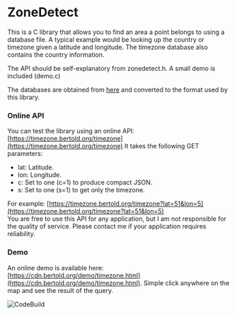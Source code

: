 # ZoneDetect

This is a C library that allows you to find an area a point belongs to using a database file. A typical example would be looking up the country or timezone given a latitude and longitude. The timezone database also contains the country information.

The API should be self-explanatory from zonedetect.h. A small demo is included (demo.c)

The databases are obtained from [here](https://github.com/evansiroky/timezone-boundary-builder) and converted to the format used by this library.

### Online API
You can test the library using an online API: [https://timezone.bertold.org/timezone](https://timezone.bertold.org/timezone)
It takes the following GET parameters:

* lat: Latitude.
* lon: Longitude.
* c: Set to one (c=1) to produce compact JSON.
* s: Set to one (s=1) to get only the timezone.

For example: [https://timezone.bertold.org/timezone?lat=51&lon=5](https://timezone.bertold.org/timezone?lat=51&lon=5)  
You are free to use this API for any application, but I am not responsible for the quality of service. Please contact me if your application requires reliability. 


### Demo
An online demo is available here: [https://cdn.bertold.org/demo/timezone.html](https://cdn.bertold.org/demo/timezone.html). Simple click anywhere on the map and see the result of the query.

![CodeBuild](https://codebuild.eu-central-1.amazonaws.com/badges?uuid=eyJlbmNyeXB0ZWREYXRhIjoiVmtHd1UwSThmbkZ4RlkyRVZMQUgyRVFKdjhyRzJ6N29ZQUNUVU4wdFpEcUdZQ29ITzlHQlFEU0VZd1dXcEtJUlRvcUFLSDJLTnp5V2lQUGkxNGs1ZUdJPSIsIml2UGFyYW1ldGVyU3BlYyI6ImxxUnFTTVBreUNrK2xPeHYiLCJtYXRlcmlhbFNldFNlcmlhbCI6MX0%3D&branch=master)
